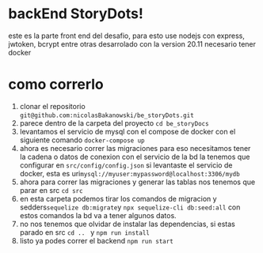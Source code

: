 # backEnd StoryDots!

este es la parte front end del desafio, para esto use nodejs con express, jwtoken, bcrypt entre otras
desarrolado con la version 20.11
necesario tener docker

# como correrlo

1.  clonar el repositorio `git@github.com:nicolasBakanowski/be_storyDots.git`
2.  parece dentro de la carpeta del proyecto `cd be_storyDocs`
3.  levantamos el servicio de mysql con el compose de docker con el siguiente comando `docker-compose up`
4.  ahora es necesario correr las migraciones para eso necesitamos tener la cadena o datos de conexion con el servicio de la bd la tenemos que configurar en `src/config/config.json` si levantaste el servicio de docker, esta es uri`mysql://myuser:mypassword@localhost:3306/mydb`
5.  ahora para correr las migraciones y generar las tablas nos tenemos que parar en src `cd src `
6.  en esta carpeta podemos tirar los comandos de migracion y sedders`sequelize db:migrate`y `npx sequelize-cli db:seed:all` con estos comandos la bd va a tener algunos datos.
7.  no nos tenemos que olvidar de instalar las dependencias, si estas parado en src `cd .. ` y `npm run install`
8.  listo ya podes correr el backend `npm run start `
